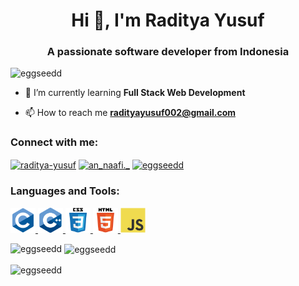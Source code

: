<h1 align="center">Hi 👋, I'm Raditya Yusuf</h1>
<h3 align="center">A passionate software developer from Indonesia</h3>

<p align="left"> <img src="https://komarev.com/ghpvc/?username=eggseedd&label=Profile%20views&color=0e75b6&style=flat" alt="eggseedd" /> </p>

- 🌱 I’m currently learning **Full Stack Web Development**

- 📫 How to reach me **radityayusuf002@gmail.com**

<h3 align="left">Connect with me:</h3>
<p align="left">
<a href="https://linkedin.com/in/raditya-yusuf" target="blank"><img align="center" src="https://raw.githubusercontent.com/rahuldkjain/github-profile-readme-generator/master/src/images/icons/Social/linked-in-alt.svg" alt="raditya-yusuf" height="30" width="40" /></a>
<a href="https://instagram.com/an_naafi._" target="blank"><img align="center" src="https://raw.githubusercontent.com/rahuldkjain/github-profile-readme-generator/master/src/images/icons/Social/instagram.svg" alt="an_naafi._" height="30" width="40" /></a>
<a href="https://www.leetcode.com/eggseedd" target="blank"><img align="center" src="https://raw.githubusercontent.com/rahuldkjain/github-profile-readme-generator/master/src/images/icons/Social/leet-code.svg" alt="eggseedd" height="30" width="40" /></a>
</p>

<h3 align="left">Languages and Tools:</h3>
<p align="left"> <a href="https://www.cprogramming.com/" target="_blank" rel="noreferrer"> <img src="https://raw.githubusercontent.com/devicons/devicon/master/icons/c/c-original.svg" alt="c" width="40" height="40"/> </a> <a href="https://www.w3schools.com/cpp/" target="_blank" rel="noreferrer"> <img src="https://raw.githubusercontent.com/devicons/devicon/master/icons/cplusplus/cplusplus-original.svg" alt="cplusplus" width="40" height="40"/> </a> <a href="https://www.w3schools.com/css/" target="_blank" rel="noreferrer"> <img src="https://raw.githubusercontent.com/devicons/devicon/master/icons/css3/css3-original-wordmark.svg" alt="css3" width="40" height="40"/> </a> <a href="https://www.w3.org/html/" target="_blank" rel="noreferrer"> <img src="https://raw.githubusercontent.com/devicons/devicon/master/icons/html5/html5-original-wordmark.svg" alt="html5" width="40" height="40"/> </a> <a href="https://developer.mozilla.org/en-US/docs/Web/JavaScript" target="_blank" rel="noreferrer"> <img src="https://raw.githubusercontent.com/devicons/devicon/master/icons/javascript/javascript-original.svg" alt="javascript" width="40" height="40"/> </a> </p>

<p><img align="left" src="https://github-readme-stats.vercel.app/api/top-langs?username=eggseedd&show_icons=true&locale=en&layout=compact" alt="eggseedd" /></p>

<p>&nbsp;<img align="center" src="https://github-readme-stats.vercel.app/api?username=eggseedd&show_icons=true&locale=en" alt="eggseedd" /></p>

<p><img align="center" src="https://github-readme-streak-stats.herokuapp.com/?user=eggseedd&" alt="eggseedd" /></p>

